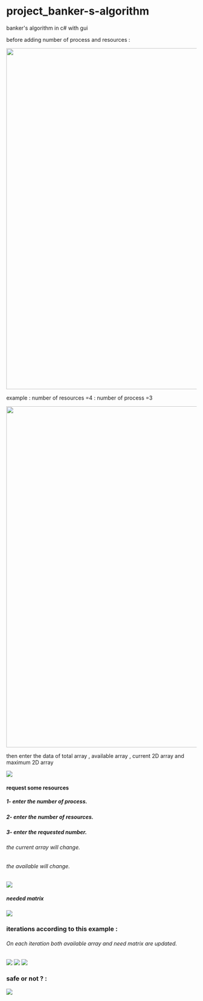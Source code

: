 # project_banker-s-algorithm
banker's algorithm in c# with gui

before adding number of process and resources :

<div>
  <img src="https://github.com/sylviaAnter/project_banker-s-algorithm/assets/133262480/d61f6ce4-df43-4292-819e-0ff7e80e46a7" width="900">
  </div>
  
  example :
  number of resources =4 : 
  number of process =3
  
  <div>
  <img src="https://github.com/sylviaAnter/project_banker-s-algorithm/assets/133262480/17291f07-51e0-42dc-a93a-4d68905b7267" width="900">
  </div>
  
  then enter the data of total array , available array , current 2D array and maximum 2D array
  
  <div>
  <img src="https://github.com/sylviaAnter/project_banker-s-algorithm/assets/133262480/832a6075-68cf-4fe6-8325-3f83d87abd3c">
  </div>
  
 #### request some resources
 ##### 1- enter the number of process.
 ##### 2- enter the number of resources.
 ##### 3- enter the requested number.
 
 ###### the current array will change.
 ###### the available will change.
 
  <div>
  <img src="https://github.com/sylviaAnter/project_banker-s-algorithm/assets/133262480/5250e0c8-aeeb-4849-807d-908e212f41f9">
  </div>
  
  ##### needed matrix 
  <div>
  <img src="https://github.com/sylviaAnter/project_banker-s-algorithm/assets/133262480/667e0284-a5ff-45eb-9d3d-14833194993f">
  </div>
  
  ### iterations according to this example :
  ###### On each iteration both available array and need matrix are updated.
  
  <div>
  <img src="https://github.com/sylviaAnter/project_banker-s-algorithm/assets/133262480/df63e669-c081-4bb5-a45c-3af1858b3d49">
  <img src="https://github.com/sylviaAnter/project_banker-s-algorithm/assets/133262480/bafc4c22-0248-44a8-857c-29c4e6319012">
  <img src="https://github.com/sylviaAnter/project_banker-s-algorithm/assets/133262480/402e4e97-2dab-4b39-93a1-b86639e2f169">
  </div>
  
  ### safe or not ? :
  
   <div>
  <img src="https://github.com/sylviaAnter/project_banker-s-algorithm/assets/133262480/61b2ff2a-3a08-4a83-8fe8-4945cf196efb">
  </div>
  
  
